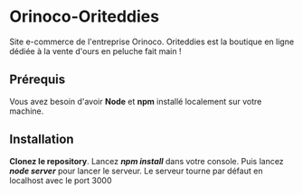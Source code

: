 # Orinoco-Oriteddies
Site e-commerce de l'entreprise Orinoco. Oriteddies est la boutique en ligne dédiée à la vente d'ours en peluche fait main !

## Prérequis

Vous avez besoin d'avoir **Node** et **npm** installé localement sur votre machine.

## Installation

**Clonez le repository**. Lancez ***npm install*** dans votre console. Puis lancez ***node server*** pour lancer le serveur. Le serveur tourne par défaut en localhost avec le port 3000
